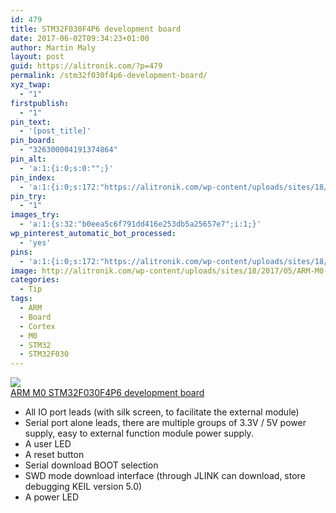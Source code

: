 ```yaml
---
id: 479
title: STM32F030F4P6 development board
date: 2017-06-02T09:34:23+01:00
author: Martin Maly
layout: post
guid: https://alitronik.com/?p=479
permalink: /stm32f030f4p6-development-board/
xyz_twap:
  - "1"
firstpublish:
  - "1"
pin_text:
  - '[post_title]'
pin_board:
  - "326300004191374864"
pin_alt:
  - 'a:1:{i:0;s:0:"";}'
pin_index:
  - 'a:1:{i:0;s:172:"https://alitronik.com/wp-content/uploads/sites/18/2017/05/ARM-M0-STM32F030F4P6-development-board-core-learning-board-small-system-can-be-TTL-serial-download.jpg_640x640.jpg";}'
pin_try:
  - "1"
images_try:
  - 'a:1:{s:32:"b0eea5c6f791dd416e253db5a25657e7";i:1;}'
wp_pinterest_automatic_bot_processed:
  - 'yes'
pins:
  - 'a:1:{i:0;s:172:"https://alitronik.com/wp-content/uploads/sites/18/2017/05/ARM-M0-STM32F030F4P6-development-board-core-learning-board-small-system-can-be-TTL-serial-download.jpg_640x640.jpg";}'
image: http://alitronik.com/wp-content/uploads/sites/18/2017/05/ARM-M0-STM32F030F4P6-development-board-core-learning-board-small-system-can-be-TTL-serial-download.jpg_640x640.jpg
categories:
  - Tip
tags:
  - ARM
  - Board
  - Cortex
  - M0
  - STM32
  - STM32F030
---
```

<a href="http://s.click.aliexpress.com/e/QFYj62J" target="_parent"><img src="//ae01.alicdn.com/kf/HTB1dQCCRpXXXXakXFXXq6xXFXXXk/-font-b-ARM-b-font-font-b-M0-b-font-font-b-STM32F030F4P6-b-font.jpg_220x220.jpg" /><span style="display: block;">ARM M0 STM32F030F4P6 development board</span></a>

  * All IO port leads (with silk screen, to facilitate the external module)
  * Serial port alone leads, there are multiple groups of 3.3V / 5V power supply, easy to external function module power supply.
  * A user LED
  * A reset button
  * Serial download BOOT selection
  * SWD mode download interface (through JLINK can download, store debugging KEIL version 5.0)
  * A power LED